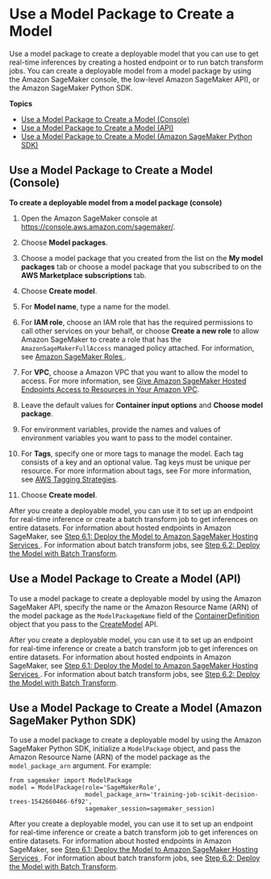 # Use a Model Package to Create a Model<a name="sagemaker-mkt-model-pkg-model"></a>

Use a model package to create a deployable model that you can use to get real\-time inferences by creating a hosted endpoint or to run batch transform jobs\. You can create a deployable model from a model package by using the Amazon SageMaker console, the low\-level Amazon SageMaker API\), or the Amazon SageMaker Python SDK\.

**Topics**
+ [Use a Model Package to Create a Model \(Console\)](#sagemaker-mkt-model-pkg-model-console)
+ [Use a Model Package to Create a Model \(API\)](#sagemaker-mkt-model-pkg-model-api)
+ [Use a Model Package to Create a Model \(Amazon SageMaker Python SDK\)](#sagemaker-mkt-model-pkg-model-sdk)

## Use a Model Package to Create a Model \(Console\)<a name="sagemaker-mkt-model-pkg-model-console"></a>

**To create a deployable model from a model package \(console\)**

1. Open the Amazon SageMaker console at [https://console\.aws\.amazon\.com/sagemaker/](https://console.aws.amazon.com/sagemaker/)\.

1. Choose **Model packages**\.

1. Choose a model package that you created from the list on the **My model packages** tab or choose a model package that you subscribed to on the **AWS Marketplace subscriptions** tab\.

1. Choose **Create model**\.

1. For **Model name**, type a name for the model\.

1. For **IAM role**, choose an IAM role that has the required permissions to call other services on your behalf, or choose **Create a new role** to allow Amazon SageMaker to create a role that has the `AmazonSageMakerFullAccess` managed policy attached\. For information, see [Amazon SageMaker Roles ](sagemaker-roles.md)\.

1. For **VPC**, choose a Amazon VPC that you want to allow the model to access\. For more information, see [Give Amazon SageMaker Hosted Endpoints Access to Resources in Your Amazon VPC](host-vpc.md)\.

1. Leave the default values for **Container input options** and **Choose model package**\.

1. For environment variables, provide the names and values of environment variables you want to pass to the model container\.

1. For **Tags**, specify one or more tags to manage the model\. Each tag consists of a key and an optional value\. Tag keys must be unique per resource\. For more information about tags, see For more information, see [AWS Tagging Strategies](https://aws.amazon.com/answers/account-management/aws-tagging-strategies/)\.

1. Choose **Create model**\.

After you create a deployable model, you can use it to set up an endpoint for real\-time inference or create a batch transform job to get inferences on entire datasets\. For information about hosted endpoints in Amazon SageMaker, see [Step 6\.1: Deploy the Model to Amazon SageMaker Hosting Services ](ex1-deploy-model.md)\. For information about batch transform jobs, see [Step 6\.2: Deploy the Model with Batch Transform](ex1-batch-transform.md)\.

## Use a Model Package to Create a Model \(API\)<a name="sagemaker-mkt-model-pkg-model-api"></a>

To use a model package to create a deployable model by using the Amazon SageMaker API, specify the name or the Amazon Resource Name \(ARN\) of the model package as the `ModelPackageName` field of the [ContainerDefinition](API_ContainerDefinition.md) object that you pass to the [CreateModel](API_CreateModel.md) API\.

After you create a deployable model, you can use it to set up an endpoint for real\-time inference or create a batch transform job to get inferences on entire datasets\. For information about hosted endpoints in Amazon SageMaker, see [Step 6\.1: Deploy the Model to Amazon SageMaker Hosting Services ](ex1-deploy-model.md)\. For information about batch transform jobs, see [Step 6\.2: Deploy the Model with Batch Transform](ex1-batch-transform.md)\.

## Use a Model Package to Create a Model \(Amazon SageMaker Python SDK\)<a name="sagemaker-mkt-model-pkg-model-sdk"></a>

To use a model package to create a deployable model by using the Amazon SageMaker Python SDK, initialize a `ModelPackage` object, and pass the Amazon Resource Name \(ARN\) of the model package as the `model_package_arn` argument\. For example:

```
from sagemaker import ModelPackage
model = ModelPackage(role='SageMakerRole',
                     model_package_arn='training-job-scikit-decision-trees-1542660466-6f92',
                     sagemaker_session=sagemaker_session)
```

After you create a deployable model, you can use it to set up an endpoint for real\-time inference or create a batch transform job to get inferences on entire datasets\. For information about hosted endpoints in Amazon SageMaker, see [Step 6\.1: Deploy the Model to Amazon SageMaker Hosting Services ](ex1-deploy-model.md)\. For information about batch transform jobs, see [Step 6\.2: Deploy the Model with Batch Transform](ex1-batch-transform.md)\.